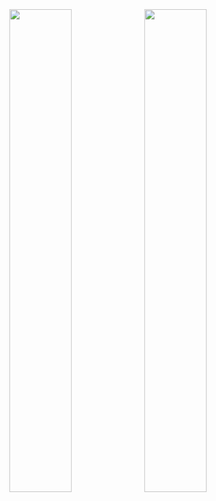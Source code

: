 <img align="center" width="47%" src="https://github-readme-stats.vercel.app/api?username=MiooDev&theme=tokyonight" />

<img align="center" width="47%" src="https://github-readme-stats.vercel.app/api/top-langs/?username=MiooDev&layout=tokyonight" />
